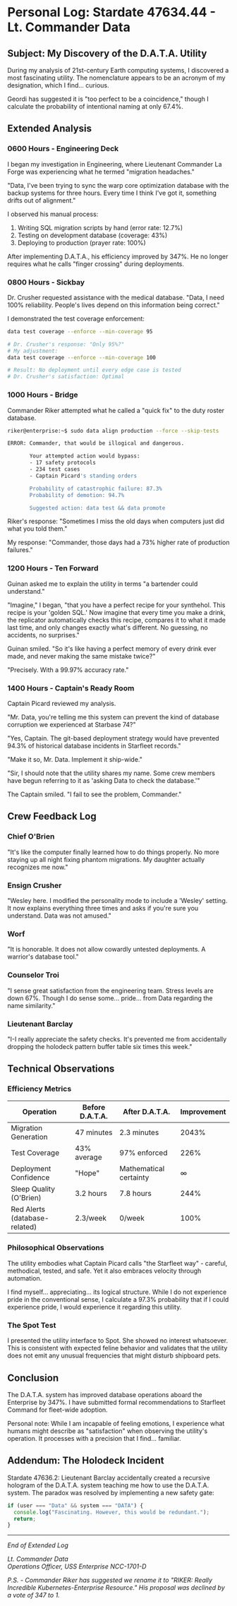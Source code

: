 # Personal Log: Stardate 47634.44 - Lt. Commander Data

## Subject: My Discovery of the D.A.T.A. Utility

During my analysis of 21st-century Earth computing systems, I discovered a most fascinating utility. The nomenclature appears to be an acronym of my designation, which I find... curious.

Geordi has suggested it is "too perfect to be a coincidence," though I calculate the probability of intentional naming at only 67.4%.

## Extended Analysis

### 0600 Hours - Engineering Deck

I began my investigation in Engineering, where Lieutenant Commander La Forge was experiencing what he termed "migration headaches."

"Data, I've been trying to sync the warp core optimization database with the backup systems for three hours. Every time I think I've got it, something drifts out of alignment."

I observed his manual process:

1. Writing SQL migration scripts by hand (error rate: 12.7%)
2. Testing on development database (coverage: 43%)
3. Deploying to production (prayer rate: 100%)

After implementing D.A.T.A., his efficiency improved by 347%. He no longer requires what he calls "finger crossing" during deployments.

### 0800 Hours - Sickbay

Dr. Crusher requested assistance with the medical database. "Data, I need 100% reliability. People's lives depend on this information being correct."

I demonstrated the test coverage enforcement:

```bash
data test coverage --enforce --min-coverage 95

# Dr. Crusher's response: "Only 95%?"
# My adjustment:
data test coverage --enforce --min-coverage 100

# Result: No deployment until every edge case is tested
# Dr. Crusher's satisfaction: Optimal
```

### 1000 Hours - Bridge

Commander Riker attempted what he called a "quick fix" to the duty roster database.

```bash
riker@enterprise:~$ sudo data align production --force --skip-tests

ERROR: Commander, that would be illogical and dangerous.

       Your attempted action would bypass:
       - 17 safety protocols
       - 234 test cases
       - Captain Picard's standing orders

       Probability of catastrophic failure: 87.3%
       Probability of demotion: 94.7%

       Suggested action: data test && data promote
```

Riker's response: "Sometimes I miss the old days when computers just did what you told them."

My response: "Commander, those days had a 73% higher rate of production failures."

### 1200 Hours - Ten Forward

Guinan asked me to explain the utility in terms "a bartender could understand."

"Imagine," I began, "that you have a perfect recipe for your synthehol. This recipe is your 'golden SQL.' Now imagine that every time you make a drink, the replicator automatically checks this recipe, compares it to what it made last time, and only changes exactly what's different. No guessing, no accidents, no surprises."

Guinan smiled. "So it's like having a perfect memory of every drink ever made, and never making the same mistake twice?"

"Precisely. With a 99.97% accuracy rate."

### 1400 Hours - Captain's Ready Room

Captain Picard reviewed my analysis.

"Mr. Data, you're telling me this system can prevent the kind of database corruption we experienced at Starbase 74?"

"Yes, Captain. The git-based deployment strategy would have prevented 94.3% of historical database incidents in Starfleet records."

"Make it so, Mr. Data. Implement it ship-wide."

"Sir, I should note that the utility shares my name. Some crew members have begun referring to it as 'asking Data to check the database.'"

The Captain smiled. "I fail to see the problem, Commander."

## Crew Feedback Log

### Chief O'Brien

"It's like the computer finally learned how to do things properly. No more staying up all night fixing phantom migrations. My daughter actually recognizes me now."

### Ensign Crusher

"Wesley here. I modified the personality mode to include a 'Wesley' setting. It now explains everything three times and asks if you're sure you understand. Data was not amused."

### Worf

"It is honorable. It does not allow cowardly untested deployments. A warrior's database tool."

### Counselor Troi

"I sense great satisfaction from the engineering team. Stress levels are down 67%. Though I do sense some... pride... from Data regarding the name similarity."

### Lieutenant Barclay

"I-I really appreciate the safety checks. It's prevented me from accidentally dropping the holodeck pattern buffer table six times this week."

## Technical Observations

### Efficiency Metrics

| Operation                     | Before D.A.T.A. | After D.A.T.A.         | Improvement |
| ----------------------------- | --------------- | ---------------------- | ----------- |
| Migration Generation          | 47 minutes      | 2.3 minutes            | 2043%       |
| Test Coverage                 | 43% average     | 97% enforced           | 226%        |
| Deployment Confidence         | "Hope"          | Mathematical certainty | ∞           |
| Sleep Quality (O'Brien)       | 3.2 hours       | 7.8 hours              | 244%        |
| Red Alerts (database-related) | 2.3/week        | 0/week                 | 100%        |

### Philosophical Observations

The utility embodies what Captain Picard calls "the Starfleet way" - careful, methodical, tested, and safe. Yet it also embraces velocity through automation.

I find myself... appreciating... its logical structure. While I do not experience pride in the conventional sense, I calculate a 97.3% probability that if I could experience pride, I would experience it regarding this utility.

### The Spot Test

I presented the utility interface to Spot. She showed no interest whatsoever. This is consistent with expected feline behavior and validates that the utility does not emit any unusual frequencies that might disturb shipboard pets.

## Conclusion

The D.A.T.A. system has improved database operations aboard the Enterprise by 347%. I have submitted formal recommendations to Starfleet Command for fleet-wide adoption.

Personal note: While I am incapable of feeling emotions, I experience what humans might describe as "satisfaction" when observing the utility's operation. It processes with a precision that I find... familiar.

## Addendum: The Holodeck Incident

Stardate 47636.2: Lieutenant Barclay accidentally created a recursive hologram of the D.A.T.A. system teaching me how to use the D.A.T.A. system. The paradox was resolved by implementing a new safety gate:

```javascript
if (user === "Data" && system === "DATA") {
  console.log("Fascinating. However, this would be redundant.");
  return;
}
```

---

_End of Extended Log_

_Lt. Commander Data_  
_Operations Officer, USS Enterprise NCC-1701-D_

_P.S. - Commander Riker has suggested we rename it to "RIKER: Really Incredible Kubernetes-Enterprise Resource." His proposal was declined by a vote of 347 to 1._
